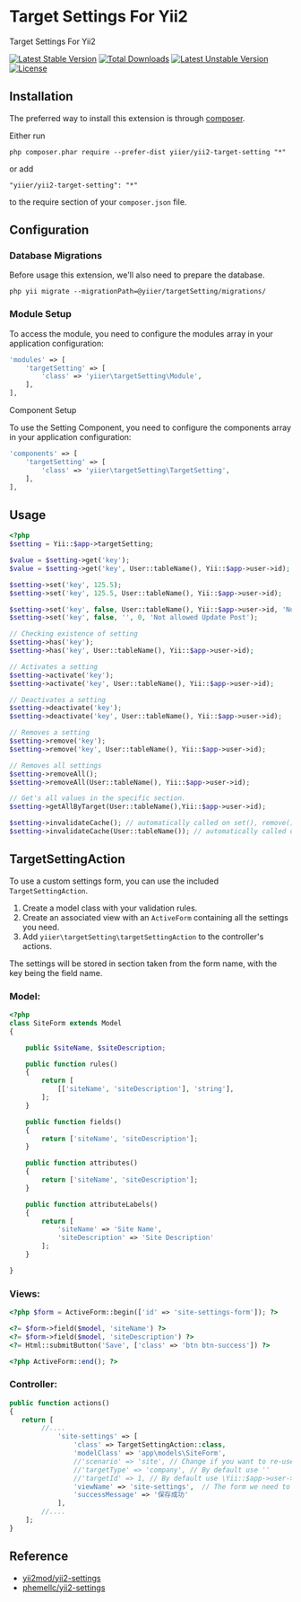 Target Settings For Yii2
======================
Target Settings For Yii2

[![Latest Stable Version](https://poser.pugx.org/yiier/yii2-target-setting/v/stable)](https://packagist.org/packages/yiier/yii2-target-setting) 
[![Total Downloads](https://poser.pugx.org/yiier/yii2-target-setting/downloads)](https://packagist.org/packages/yiier/yii2-target-setting) 
[![Latest Unstable Version](https://poser.pugx.org/yiier/yii2-target-setting/v/unstable)](https://packagist.org/packages/yiier/yii2-target-setting) 
[![License](https://poser.pugx.org/yiier/yii2-target-setting/license)](https://packagist.org/packages/yiier/yii2-target-setting)

Installation
------------

The preferred way to install this extension is through [composer](http://getcomposer.org/download/).

Either run

```
php composer.phar require --prefer-dist yiier/yii2-target-setting "*"
```

or add

```
"yiier/yii2-target-setting": "*"
```

to the require section of your `composer.json` file.


Configuration
------

### Database Migrations

Before usage this extension, we'll also need to prepare the database.


```
php yii migrate --migrationPath=@yiier/targetSetting/migrations/
```



### Module Setup

To access the module, you need to configure the modules array in your application configuration:

```php
'modules' => [
    'targetSetting' => [
        'class' => 'yiier\targetSetting\Module',
    ],
],

```


Component Setup

To use the Setting Component, you need to configure the components array in your application configuration:

```php
'components' => [
    'targetSetting' => [
        'class' => 'yiier\targetSetting\TargetSetting',
    ],
],
```

Usage
-----

```php
<?php
$setting = Yii::$app->targetSetting;

$value = $setting->get('key');
$value = $setting->get('key', User::tableName(), Yii::$app->user->id);

$setting->set('key', 125.5);
$setting->set('key', 125.5, User::tableName(), Yii::$app->user->id);

$setting->set('key', false, User::tableName(), Yii::$app->user->id, 'Not allowed Update Post');
$setting->set('key', false, '', 0, 'Not allowed Update Post');

// Checking existence of setting
$setting->has('key');
$setting->has('key', User::tableName(), Yii::$app->user->id);

// Activates a setting
$setting->activate('key');
$setting->activate('key', User::tableName(), Yii::$app->user->id);

// Deactivates a setting
$setting->deactivate('key');
$setting->deactivate('key', User::tableName(), Yii::$app->user->id);

// Removes a setting
$setting->remove('key');
$setting->remove('key', User::tableName(), Yii::$app->user->id);

// Removes all settings
$setting->removeAll();
$setting->removeAll(User::tableName(), Yii::$app->user->id);

// Get's all values in the specific section.
$setting->getAllByTarget(User::tableName(),Yii::$app->user->id);

$setting->invalidateCache(); // automatically called on set(), remove();
$setting->invalidateCache(User::tableName()); // automatically called on set(), remove();
```


TargetSettingAction
-----

To use a custom settings form, you can use the included `TargetSettingAction`.

1. Create a model class with your validation rules.
2. Create an associated view with an `ActiveForm` containing all the settings you need.
3. Add `yiier\targetSetting\targetSettingAction` to the controller's actions.

The settings will be stored in section taken from the form name, with the key being the field name.

### Model:

```php
<?php
class SiteForm extends Model
{

    public $siteName, $siteDescription;

    public function rules()
    {
        return [
            [['siteName', 'siteDescription'], 'string'],
        ];
    }

    public function fields()
    {
        return ['siteName', 'siteDescription'];
    }

    public function attributes()
    {
        return ['siteName', 'siteDescription'];
    }

    public function attributeLabels()
    {
        return [
            'siteName' => 'Site Name',
            'siteDescription' => 'Site Description'
        ];
    }

}
```

### Views:


```php
<?php $form = ActiveForm::begin(['id' => 'site-settings-form']); ?>

<?= $form->field($model, 'siteName') ?>
<?= $form->field($model, 'siteDescription') ?>
<?= Html::submitButton('Save', ['class' => 'btn btn-success']) ?>

<?php ActiveForm::end(); ?>

```

### Controller:

```php
public function actions() 
{
   return [
   		//....
            'site-settings' => [
                'class' => TargetSettingAction::class,
                'modelClass' => 'app\models\SiteForm',
                //'scenario' => 'site',	// Change if you want to re-use the model for multiple setting form.
                //'targetType' => 'company', // By default use ''
                //'targetId' => 1, // By default use \Yii::$app->user->id
                'viewName' => 'site-settings',	// The form we need to render
                'successMessage' => '保存成功'
            ],
        //....
    ];
}
```


Reference
-----

- [yii2mod/yii2-settings](https://github.com/yii2mod/yii2-settings)
- [phemellc/yii2-settings](https://github.com/phemellc/yii2-settings)
